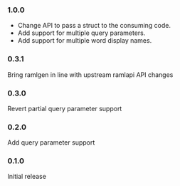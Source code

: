 ### 1.0.0

* Change API to pass a struct to the consuming code.
* Add support for multiple query parameters.
* Add support for multiple word display names.

### 0.3.1

Bring ramlgen in line with upstream ramlapi API changes

### 0.3.0

Revert partial query parameter support

### 0.2.0 

Add query parameter support

### 0.1.0

Initial release 
